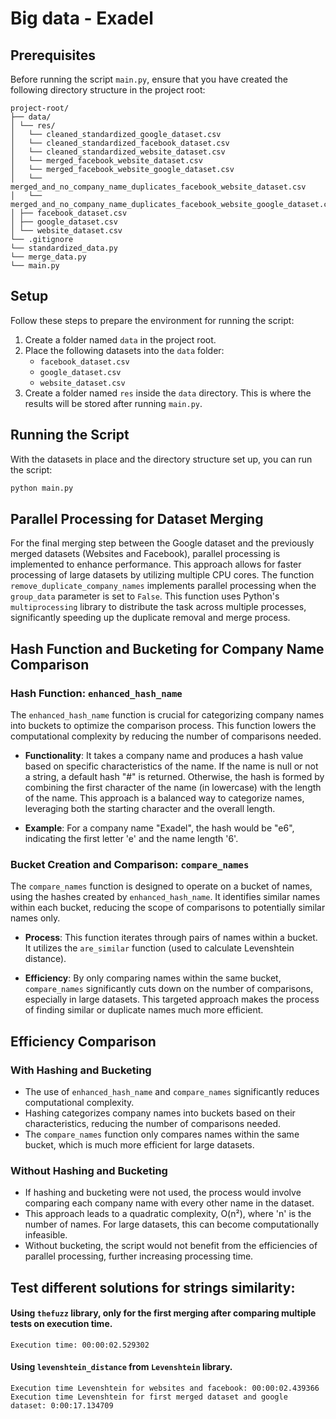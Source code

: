 # Big data - Exadel

## Prerequisites

Before running the script `main.py`, ensure that you have created the following directory structure in the project root:
```
project-root/
├── data/
│ └── res/
│   └── cleaned_standardized_google_dataset.csv
│   └── cleaned_standardized_facebook_dataset.csv
│   └── cleaned_standardized_website_dataset.csv
│   └── merged_facebook_website_dataset.csv
│   └── merged_facebook_website_google_dataset.csv
│   └── merged_and_no_company_name_duplicates_facebook_website_dataset.csv
│   └── merged_and_no_company_name_duplicates_facebook_website_google_dataset.csv
│ ├── facebook_dataset.csv
│ ├── google_dataset.csv
│ └── website_dataset.csv
└── .gitignore
└── standardized_data.py
└── merge_data.py
└── main.py
```
## Setup

Follow these steps to prepare the environment for running the script:

1. Create a folder named `data` in the project root.
2. Place the following datasets into the `data` folder:
   - `facebook_dataset.csv`
   - `google_dataset.csv`
   - `website_dataset.csv`
3. Create a folder named `res` inside the `data` directory. This is where the results will be stored after running `main.py`.

## Running the Script

With the datasets in place and the directory structure set up, you can run the script:

```sh
python main.py
```

## Parallel Processing for Dataset Merging

For the final merging step between the Google dataset and the previously merged datasets (Websites and Facebook), parallel processing is implemented to enhance performance. This approach allows for faster processing of large datasets by utilizing multiple CPU cores. The function `remove_duplicate_company_names` implements parallel processing when the `group_data` parameter is set to `False`. This function uses Python's `multiprocessing` library to distribute the task across multiple processes, significantly speeding up the duplicate removal and merge process.

## Hash Function and Bucketing for Company Name Comparison

### Hash Function: `enhanced_hash_name`

The `enhanced_hash_name` function is crucial for categorizing company names into buckets to optimize the comparison process. This function lowers the computational complexity by reducing the number of comparisons needed.

- **Functionality**: It takes a company name and produces a hash value based on specific characteristics of the name. If the name is null or not a string, a default hash "#" is returned. Otherwise, the hash is formed by combining the first character of the name (in lowercase) with the length of the name. This approach is a balanced way to categorize names, leveraging both the starting character and the overall length.

- **Example**: For a company name "Exadel", the hash would be "e6", indicating the first letter 'e' and the name length '6'.

### Bucket Creation and Comparison: `compare_names`

The `compare_names` function is designed to operate on a bucket of names, using the hashes created by `enhanced_hash_name`. It identifies similar names within each bucket, reducing the scope of comparisons to potentially similar names only.

- **Process**: This function iterates through pairs of names within a bucket. It utilizes the `are_similar` function (used to calculate Levenshtein distance).

- **Efficiency**: By only comparing names within the same bucket, `compare_names` significantly cuts down on the number of comparisons, especially in large datasets. This targeted approach makes the process of finding similar or duplicate names much more efficient.

## Efficiency Comparison

### With Hashing and Bucketing

- The use of `enhanced_hash_name` and `compare_names` significantly reduces computational complexity.
- Hashing categorizes company names into buckets based on their characteristics, reducing the number of comparisons needed.
- The `compare_names` function only compares names within the same bucket, which is much more efficient for large datasets.

### Without Hashing and Bucketing

- If hashing and bucketing were not used, the process would involve comparing each company name with every other name in the dataset.
- This approach leads to a quadratic complexity, O(n²), where 'n' is the number of names. For large datasets, this can become computationally infeasible.
- Without bucketing, the script would not benefit from the efficiencies of parallel processing, further increasing processing time.


## Test different solutions for strings similarity:

####  Using `thefuzz` library, only for the first merging after comparing multiple tests on execution time.

```
Execution time: 00:00:02.529302
```

#### Using `levenshtein_distance` from `Levenshtein` library.

```
Execution time Levenshtein for websites and facebook: 00:00:02.439366
Execution time Levenshtein for first merged dataset and google dataset: 0:00:17.134709
```